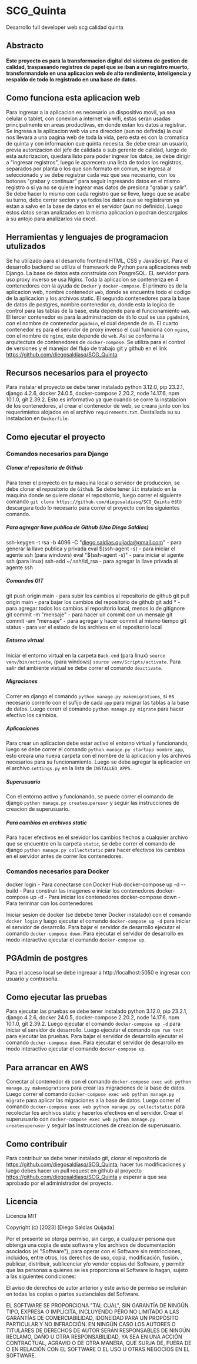 # SCG_Quinta
Desarrollo full developer web scg calidad quinta

## Abstracto

#### Este proyecto es para la transformacion digital del sistema de gestion de calidad, traspasando registros de papel que se iban a un registro muerto, transformandolo en una aplicacion web de alto rendimiento, inteligencia y respaldo de todo lo registrado en una base de datos.

## Como funciona esta aplicacion web

Para ingresar a la aplicacion es necesario un dispositivo movil, ya sea celular o tablet, con conexion a internet via wifi, estas seran usadas principalmente en areas productivas, en donde estan los datos a registrar. Se ingresa a la aplicacion web via una direccion (aun no definida) la cual nos llevara a una pagina web de toda la vida, pero esta es con la cromatica de quinta y con informacion que quinta necesita. Se debe crear un usuario, previa autorizacion del jefe de calidada o sub gerente de calidad, luego de esta autorizacion, quedara listo para poder ingrear los datos, se debe dirigir a "ingresar registros", luego le aparecera una lista de todos los registros, separados por planta o los que son formato en comun, se ingresa al seleccionado y se debe registrar cada vez que sea necesario, con los botones "grabar y continuar" para seguir ingresando datos en el mismo registro o si ya no se quiere ingrear mas datos de presiona "grabar y salir". Se debe hacer lo mismo con cada registro que se lleve, luego que se acabe su turno, debe cerrar secion y ya todos los datos que se regiistraron ya estan a salvo en la base de datos en el servidor (aun no definido). Luego estos datos seran analizados en la misma aplicacion o podran descargalos a su antojo para analizarlos via excel. 

## Herramientas y lenguajes de programacion utulizados

Se ha utilizado para el desarrollo frontend HTML, CSS y JavaScript. Para el desarrollo backend se utiliza el framework de Python para aplicaciones web Django. La base de datos esta construida con PosgreSQL. EL servidor para uso proxy inverso se usa Nginx. Toda la aplicacion se conteneriza en 4 contenedores con la ayuda de `Docker` y `docker-compose`. El primero es de la aplicacion web, nombre contenedor `web`, donde se encuentra todo el codigo de la aplicacion y los archivos static. El segundo contenedores para la base de datos de postgres, nombre contenedor `db`, donde esta la logica de control para las tablas de la base, esta depende para el funcionamiento `web`. El tercer contenedor es para la adminstracion de `db` lo cual se usa `pgadmin4`, con el nombre de contenedor `pgadmin`, el cual depende de `db`. El cuarto contenedor es para el servidor de proxy inverso el cual funciona con `nginx`, con el nombre de `nginx`, este depende de `web`. Asi se conforma la arquitectura de contenedores de `docker-compose`.
Se utiliza para el control de versiones y el manejor del flujo de trabajo git y github en el link https://github.com/diegosaldiasq/SCG_Quinta

## Recursos necesarios para el proyecto

Para instalar el proyecto se debe tener instalado python 3.12.0, pip 23.2.1, django 4.2.6, docker 24.0.5, docker-compose 2.20.2, node 14.17.6, npm 10.1.0, git 2.39.2. Esto es informativo ya que cuando se corre la instalacion de los contenedores, al crear el contenedor de web, se creara junto con los requerimietos alojados en el archivo `requirements.txt`. Destallada su su instalacion en `Dockerfile`.

## Como ejecutar el proyecto

### Comandos necesarios para Django
##### Clonar el repositorio de Github
Para tener el proyecto en tu maquina local o servidor de produccion, se debe clonar el repositorio de `Github`. Se debe tener `Git` instalado en la maquina donde se quiere clonar el repositorrio, luego correr el siguiente comando `git clone https://github.com/diegosaldiasq/SCG_Quinta` esto descargara todo lo necesario para correr el proyecto con los siguientes comando.
##### Para agregar llave publica de Github (Uso Diego Saldias)
ssh-keygen -t rsa -b 4096 -C "diego.saldias.quijada@gmail.com" - para generar la llave publica y privada
eval $(ssh-agent -s) - para iniciar el agente ssh (para windows)
eval "$(ssh-agent -s)" - para iniciar el agente ssh (para linux)
ssh-add ~/.ssh/id_rsa - para agregar la llave privada al agente ssh
##### Comandos GIT
git push origin main - para subir los cambios al repositorio de github
git pull origin main - para bajar los cambios del repositorio de github
git add * - para agregar todos los cambios al repositorio local, menos lo de gitignore
git commit -m "mensaje" - para hacer un commit con un mensaje
git commit -am "mensaje" - para agregar y hacer commit al mismo tiempo
git status - para ver el estado de los archivos en el repositorio local
##### Entorno virtual
Iniciar el entorno virtual en la carpeta `Back-end` (para linux) `source venv/bin/activate`, (para windows) `source venv/Scripts/activate`. Para salir del ambiente vistual se debe correr el comando `deactivate`.
##### Migraciones
Correr en django el comando `python manage.py makemigrations`, si es necesario correrlo con el sufijo de cada `app` para migrar las tablas a la base de datos. Luego corerr el comando `python manage.py migrate` para hacer efectivo los cambios.
##### Aplicaciones
Para crear un aplicacion debe estar activo el entorno virtual y funcionando, luego se debe correr el comando `python manage.py startapp nombre_app`, esto creara una nueva carpeta con el nombre de la aplicacion y los archivos necesarios para su funcionamiento. Luego se debe agregar la aplicacion en el archivo `settings.py` en la lista de `INSTALLED_APPS`.
##### Superusuario
Con el entorno activo y funcionando, se puede correr el comando de django `python manage.py createsuperuser` y seguir las instrucciones de creacion de superusuario.
##### Para cambios en archivos static
Para hacer efectivos en el srevidor los cambios hechos a cualquier archivo que se encuentre en la carpeta `static`, se debe correr el comando de django `python manage.py collectstatic` para hacer efectivos los cambios en el servidor antes de correr los contenedores.

### Comandos necesarios para Docker

docker login - Para conectarse con Docker Hub
docker-compose up -d --build - Para construir las imagenes e iniciar los contenedores
docker-compose up -d - Para iniciar los contenedores
docker-compose down - Para terminar con los contenedores

Iniciar sesion de docker (se debebe tener Docker instalado) con el comando `docker login` y luego ejecutar el comando `docker-compose up -d` para iniciar el servidor de desarrollo. Para bajar el servidor de desarrollo ejecutar el comando `docker-compose down`. Para ejecutar el servidor de desarrollo en modo interactivo ejecutar el comando `docker-compose up`. 

## PGAdmin de postgres

Para el acceso local se debe ingreaar a http://localhost:5050 e ingresar con usuario y contraseña.

## Como ejecutar las pruebas

Para ejecutar las pruebas se debe tener instalado python 3.12.0, pip 23.2.1, django 4.2.6, docker 24.0.5, docker-compose 2.20.2, node 14.17.6, npm 10.1.0, git 2.39.2. Luego ejecutar el comando `docker-compose up -d` para iniciar el servidor de desarrollo. Luego ejecutar el comando `npm run test` para ejecutar las pruebas. Para bajar el servidor de desarrollo ejecutar el comando `docker-compose down`. Para ejecutar el servidor de desarrollo en modo interactivo ejecutar el comando `docker-compose up`.

## Para arrancar en AWS

Conectar al contenedor `db` con el comando `docker-compose exec web python manage.py makemigrations` para crear las migraciones de la base de datos. Luego correr el comando `docker-compose exec web python manage.py migrate` para aplicar las migraciones a la base de datos. Luego correr el comando `docker-compose exec web python manage.py collectstatic` para recolectar los archivos static y hacerlos efectivos en el servidor. Crear el superusuario con `docker-compose exec web python manage.py createsuperuser` y seguir las instrucciones de creacion de superusuario.

## Como contribuir

Para contribuir se debe tener instalado git, clonar el repositorio de https://github.com/diegosaldiasq/SCG_Quinta, hacer tus modificaciones y luego debes hacer un pull request en github al proyecto https://github.com/diegosaldiasq/SCG_Quinta y esperar a que sea aprobado por el administrador del proyecto.

## Licencia

Licencia MIT

Copyright (c) [2023] [Diego Saldías Quijada]

Por el presente se otorga permiso, sin cargo, a cualquier persona que obtenga una copia de este software y los archivos de documentación asociados (el "Software"), para operar con el Software sin restricciones, incluidos, entre otros, los derechos de uso, copia, modificación, fusión. , publicar, distribuir, sublicenciar y/o vender copias del Software, y permitir que las personas a quienes se les proporciona el Software lo hagan, sujeto a las siguientes condiciones:

El aviso de derechos de autor anterior y este aviso de permiso se incluirán en todas las copias o partes sustanciales del Software.

EL SOFTWARE SE PROPORCIONA "TAL CUAL", SIN GARANTÍA DE NINGÚN TIPO, EXPRESA O IMPLÍCITA, INCLUYENDO PERO NO LIMITADO A LAS GARANTÍAS DE COMERCIABILIDAD, IDONEIDAD PARA UN PROPÓSITO PARTICULAR Y NO INFRACCIÓN. EN NINGÚN CASO LOS AUTORES O TITULARES DE DERECHOS DE AUTOR SERÁN RESPONSABLES DE NINGÚN RECLAMO, DAÑO U OTRA RESPONSABILIDAD, YA SEA EN UNA ACCIÓN CONTRACTUAL, AGRAVIO O DE OTRA MANERA, QUE SURJA DE, FUERA DE O EN RELACIÓN CON EL SOFTWARE O EL USO U OTRAS NEGOCIOS EN EL SOFTWARE.